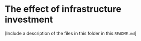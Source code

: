 # The effect of infrastructure investment
[Include a description of the files in this folder in this `README.md`]
